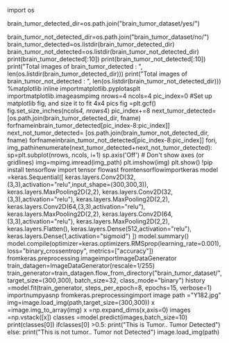 import os

brain_tumor_detected_dir=os.path.join("brain_tumor_dataset/yes/") 

brain_tumor_not_detected_dir=os.path.join("brain_tumor_dataset/no/") 
brain_tumor_detected=os.listdir(brain_tumor_detected_dir) 
brain_tumor_not_detected=os.listdir(brain_tumor_not_detected_dir) 
print(brain_tumor_detected[:10]) 
print(brain_tumor_not_detected[:10]) 
print("Total images of brain_tumor_detected : ", len(os.listdir(brain_tumor_detected_dir))) 
print("Total images of brain_tumor_not_detected : ", len(os.listdir(brain_tumor_not_detected_dir))) 
%matplotlib inline 
importmatplotlib.pyplotasplt
importmatplotlib.imageasmpimg
nrows=4
ncols=4
pic_index=0
#Set up matplotlib fig, and size it to fit 4x4 pics
fig =plt.gcf() 
fig.set_size_inches(ncols*4, nrows*4) 
pic_index+=8
next_tumor_detected= [os.path.join(brain_tumor_detected_dir, fname) 
forfnameinbrain_tumor_detected[pic_index-8:pic_index]] 
next_not_tumor_detected= [os.path.join(brain_tumor_not_detected_dir, fname) 
forfnameinbrain_tumor_not_detected[pic_index-8:pic_index]] 
fori, img_pathinenumerate(next_tumor_detected+next_not_tumor_detected): 
sp=plt.subplot(nrows, ncols, i+1) 
sp.axis('Off') # Don't show axes (or gridlines)
img=mpimg.imread(img_path) 
plt.imshow(img) 
plt.show() 
!pip install tensorflow 
import tensor flowast
fromtensorflowimportkeras 
model =keras.Sequential([ 
keras.layers.Conv2D(32,(3,3),activation="relu",input_shape=(300,300,3)), 
keras.layers.MaxPooling2D(2,2), 
keras.layers.Conv2D(32,(3,3),activation="relu"), 
keras.layers.MaxPooling2D(2,2), 
keras.layers.Conv2D(64,(3,3),activation="relu"), 
keras.layers.MaxPooling2D(2,2), 
keras.layers.Conv2D(64,(3,3),activation="relu"), 
keras.layers.MaxPooling2D(2,2), 
keras.layers.Flatten(), 
keras.layers.Dense(512,activation="relu"), 
keras.layers.Dense(1,activation="sigmoid") 
]) 
model.summary() 
model.compile(optimizer=keras.optimizers.RMSprop(learning_rate=0.001), 
 loss="binary_crossentropy", 
 metrics=["accuracy"]) 
fromkeras.preprocessing.imageimportImageDataGenerator 
train_datagen=ImageDataGenerator(rescale=1/255) 
train_generator=train_datagen.flow_from_directory("brain_tumor_dataset/", 
target_size=(300,300), 
batch_size=32, 
class_mode="binary")
history =model.fit(train_generator, 
steps_per_epoch=8, 
 epochs=15, 
 verbose=1) 
importnumpyasnp
fromkeras.preprocessingimport image 
path ="Y182.jpg"
img=image.load_img(path,target_size=(300,300)) 
x =image.img_to_array(img) 
x =np.expand_dims(x,axis=0) 
images =np.vstack([x]) 
classes =model.predict(images,batch_size=10) 
print(classes[0]) 
ifclasses[0] >0.5: 
print("This is Tumor.. Tumor Detected") 
else: 
print("This is not tumor.. Tumor not Detected") 
image.load_img(path) 
